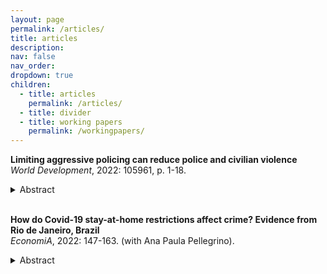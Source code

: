 ```yaml
---
layout: page
permalink: /articles/
title: articles
description: 
nav: false
nav_order: 
dropdown: true
children:
  - title: articles
    permalink: /articles/
  - title: divider
  - title: working papers
    permalink: /workingpapers/
---
```



**Limiting aggressive policing can reduce police and civilian violence**  
*World Development*, 2022: 105961, p. 1-18. 

<details>
    <summary>Abstract</summary>
    Governments in the Americas rely on aggressive policing tactics to fight crime, despite scant evidence of impact. While recent studies depict militarized policing as a driver of violence, few governments have reconsidered their use of it. What impact does a restriction on aggressive policing have on violence, and why? This paper examines limits on police use of force and how they can be implemented to reduce both police and civilian violence. I argue that reforms that require internal, non-police oversight can be effective institutional constraints, minimizing police violence. In settings where organized crime is widespread, these limits can have spillover effects and further decrease civilian violence by (1) slowing the territorial diffusion of criminal conflict and (2) making conflict more predictable. I test these claims by examining an abrupt limit on police raids in Rio de Janeiro, Brazil. I find that limiting raids – militarized police strikes targeting criminal gangs and communities under their control – led to a 66% decrease in police killings and a 58% decrease in homicides. The effects were concentrated in police precincts where rival criminal groups are in close proximity. Limiting raids did not lead police to be more violent during ordinary patrolling duties, and did not affect property crimes. The implication is that restraining police use of force in high-violence settings may save lives and be no worse than hard-on-crime strategies.
</details>

<br>

**How do Covid-19 stay-at-home restrictions affect crime? Evidence from Rio de Janeiro, Brazil**  
*EconomiA*, 2022: 147-163. (with Ana Paula Pellegrino). 

<details>
    <summary>Abstract</summary>
    How do changes in mobility impact crime? Using police precinct-level daily crime statistics and shootings data from the state of Rio de Janeiro, Brazil, we estimate that extortion, theft, and robberies decrease by at least 41.6% following COVID-19 mandated stay-at-home orders and changes in mobility in March 2020. Conversely, we find no change in violent crimes, despite fewer people being on the streets. To address the relationship between crime and mobility, we use cellphone data and split the precincts into subgroups by pre-Covid-19-related restrictions mobility quintiles. We estimate a similar average decrease in extortion regardless of a precinct’s previous activity level, but find that the decrease in theft and robberies is substantially higher for the more mobile precincts while it disappears for the least mobile precincts. Using daily cellphone mobility data aggregated at the police precinct level, we find that changes in mobility while the stay-at-home order is in place only have a meaningful effect on robberies, which increase in likelihood when a precinct’s mobility ranking is higher than the previous day. Together, these results suggest that the stay-at-home order and associated decline in mobility strongly affected extortion and property crimes while not interfering with the dynamics of violent crime. These findings support the hypothesis that violent and property crime follow different dynamics, particularly where there is a bigger impact of organized criminal groups.
</details>

